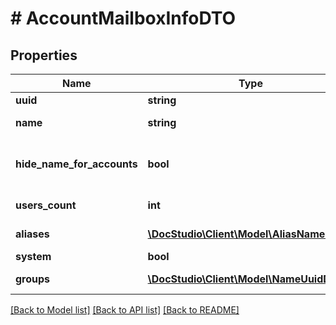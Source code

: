 # # AccountMailboxInfoDTO

## Properties

Name | Type | Description | Notes
------------ | ------------- | ------------- | -------------
**uuid** | **string** | Mailbox uuid |
**name** | **string** | Mailbox name |
**hide_name_for_accounts** | **bool** | Hide mailbox name/aliases from other accounts | [optional]
**users_count** | **int** | Mailbox users count | [optional]
**aliases** | [**\DocStudio\Client\Model\AliasNameDTO[]**](AliasNameDTO.md) | Mailbox aliases | [optional]
**system** | **bool** |  | [optional]
**groups** | [**\DocStudio\Client\Model\NameUuidDTO[]**](NameUuidDTO.md) | Mailbox groups | [optional]

[[Back to Model list]](../../README.md#models) [[Back to API list]](../../README.md#endpoints) [[Back to README]](../../README.md)
